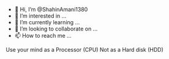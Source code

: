 - 👋 Hi, I’m @ShahinAmani1380
- 👀 I’m interested in ...
- 🌱 I’m currently learning ...
- 💞️ I’m looking to collaborate on ...
- 📫 How to reach me ...

Use your mind as a Processor (CPU) Not as a Hard disk (HDD)

<!---
shahin-amani1380/shahin-amani1380 is a ✨ special ✨ repository because its `README.md` (this file) appears on your GitHub profile.
You can click the Preview link to take a look at your changes.
--->
